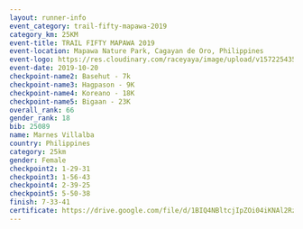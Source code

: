 ```yaml
---
layout: runner-info 
event_category: trail-fifty-mapawa-2019 
category_km: 25KM 
event-title: TRAIL FIFTY MAPAWA 2019  
event-location: Mapawa Nature Park, Cagayan de Oro, Philippines 
event-logo: https://res.cloudinary.com/raceyaya/image/upload/v1572254355/logo/trail-fifty-mapawa_fizjmb.jpg 
event-date: 2019-10-20 
checkpoint-name2: Basehut - 7k 
checkpoint-name3: Hagpason - 9K 
checkpoint-name4: Koreano - 18K 
checkpoint-name5: Bigaan - 23K 
overall_rank: 66
gender_rank: 18
bib: 25089
name: Marnes Villalba
country: Philippines
category: 25km
gender: Female
checkpoint2: 1-29-31
checkpoint3: 1-56-43
checkpoint4: 2-39-25
checkpoint5: 5-50-38
finish: 7-33-41
certificate: https://drive.google.com/file/d/1BIQ4NBltcjIpZOi04iKNAl2Rz6wzQFYz/view?usp=sharing
---
```

